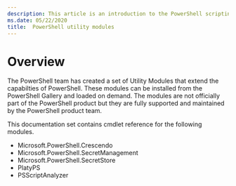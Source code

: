 ```yaml
---
description: This article is an introduction to the PowerShell scripting environment and its features.
ms.date: 05/22/2020
title:  PowerShell utility modules
---
```

# Overview

The PowerShell team has created a set of Utility Modules that extend the capabilties of PowerShell.
These modules can be installed from the PowerShell Gallery and loaded on demand. The modules are not
officially part of the PowerShell product but they are fully supported and maintained by the
PowerShell product team.

This documentation set contains cmdlet reference for the following modules.

- Microsoft.PowerShell.Crescendo
- Microsoft.PowerShell.SecretManagement
- Microsoft.PowerShell.SecretStore
- PlatyPS
- PSScriptAnalyzer
